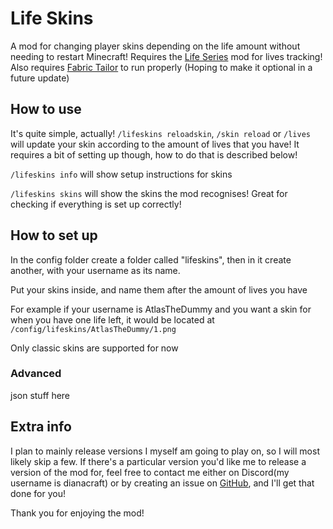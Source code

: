 # Life Skins
A mod for changing player skins depending on the life amount without needing to restart Minecraft! Requires the [Life Series](https://modrinth.com/mod/life-series/) mod for lives tracking! Also requires [Fabric Tailor](https://modrinth.com/mod/fabrictailor/) to run properly (Hoping to make it optional in a future update)

## How to use
It's quite simple, actually! `/lifeskins reloadskin`, `/skin reload` or `/lives` will update your skin according to the amount of lives that you have! It requires a bit of setting up though, how to do that is described below!

`/lifeskins info` will show setup instructions for skins

`/lifeskins skins` will show the skins the mod recognises! Great for checking if everything is set up correctly!

## How to set up
In the config folder create a folder called "lifeskins", then in it create another, with your username as its name.

Put your skins inside, and name them after the amount of lives you have

For example if your username is AtlasTheDummy and you want a skin for when you have one life left, it would be located at `/config/lifeskins/AtlasTheDummy/1.png`

Only classic skins are supported for now
### Advanced
json stuff here

## Extra info
I plan to mainly release versions I myself am going to play on, so I will most likely skip a few. If there's a particular version you'd like me to release a version of the mod for, feel free to contact me either on Discord(my username is dianacraft) or by creating an issue on [GitHub](https://github.com/DianacraftGaming/lifeskins/issues), and I'll get that done for you!

Thank you for enjoying the mod!
